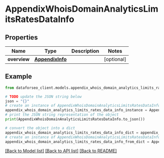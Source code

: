 # AppendixWhoisDomainAnalyticsLimitsRatesDataInfo


## Properties

Name | Type | Description | Notes
------------ | ------------- | ------------- | -------------
**overview** | [**AppendixInfo**](AppendixInfo.md) |  | [optional] 

## Example

```python
from dataforseo_client.models.appendix_whois_domain_analytics_limits_rates_data_info import AppendixWhoisDomainAnalyticsLimitsRatesDataInfo

# TODO update the JSON string below
json = "{}"
# create an instance of AppendixWhoisDomainAnalyticsLimitsRatesDataInfo from a JSON string
appendix_whois_domain_analytics_limits_rates_data_info_instance = AppendixWhoisDomainAnalyticsLimitsRatesDataInfo.from_json(json)
# print the JSON string representation of the object
print(AppendixWhoisDomainAnalyticsLimitsRatesDataInfo.to_json())

# convert the object into a dict
appendix_whois_domain_analytics_limits_rates_data_info_dict = appendix_whois_domain_analytics_limits_rates_data_info_instance.to_dict()
# create an instance of AppendixWhoisDomainAnalyticsLimitsRatesDataInfo from a dict
appendix_whois_domain_analytics_limits_rates_data_info_from_dict = AppendixWhoisDomainAnalyticsLimitsRatesDataInfo.from_dict(appendix_whois_domain_analytics_limits_rates_data_info_dict)
```
[[Back to Model list]](../README.md#documentation-for-models) [[Back to API list]](../README.md#documentation-for-api-endpoints) [[Back to README]](../README.md)


